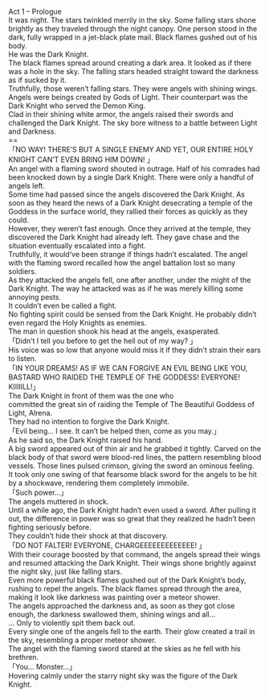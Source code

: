 <br/>
Act 1 – Prologue<br/>
It was night. The stars twinkled merrily in the sky. Some falling stars shone brightly as they traveled through the night canopy. One person stood in the dark, fully wrapped in a jet-black plate mail. Black flames gushed out of his body.<br/>
He was the Dark Knight.<br/>
The black flames spread around creating a dark area. It looked as if there was a hole in the sky. The falling stars headed straight toward the darkness as if sucked by it.<br/>
Truthfully, those weren’t falling stars. They were angels with shining wings.<br/>
Angels were beings created by Gods of Light. Their counterpart was the Dark Knight who served the Demon King.<br/>
Clad in their shining white armor, the angels raised their swords and challenged the Dark Knight. The sky bore witness to a battle between Light and Darkness.<br/>
==<br/>
「NO WAY! THERE’S BUT A SINGLE ENEMY AND YET, OUR ENTIRE HOLY KNIGHT CAN’T EVEN BRING HIM DOWN! 」<br/>
An angel with a flaming sword shouted in outrage. Half of his comrades had been knocked down by a single Dark Knight. There were only a handful of angels left.<br/>
Some time had passed since the angels discovered the Dark Knight. As soon as they heard the news of a Dark Knight desecrating a temple of the Goddess in the surface world, they rallied their forces as quickly as they could.<br/>
However, they weren’t fast enough. Once they arrived at the temple, they discovered the Dark Knight had already left. They gave chase and the situation eventually escalated into a fight.<br/>
Truthfully, it would’ve been strange if things hadn’t escalated. The angel with the flaming sword recalled how the angel battalion lost so many soldiers.<br/>
As they attacked the angels fell, one after another, under the might of the Dark Knight. The way he attacked was as if he was merely killing some annoying pests.<br/>
It couldn’t even be called a fight.<br/>
No fighting spirit could be sensed from the Dark Knight. He probably didn’t even regard the Holy Knights as enemies.<br/>
The man in question shook his head at the angels, exasperated.<br/>
「Didn’t I tell you before to get the hell out of my way? 」<br/>
His voice was so low that anyone would miss it if they didn’t strain their ears to listen.<br/>
「IN YOUR DREAMS! AS IF WE CAN FORGIVE AN EVIL BEING LIKE YOU, BASTARD WHO RAIDED THE TEMPLE OF THE GODDESS! EVERYONE! KIIIIILL!」<br/>
The Dark Knight in front of them was the one who<br/>
committed the great sin of raiding the Temple of The Beautiful Goddess of Light, Alrena.<br/>
They had no intention to forgive the Dark Knight.<br/>
「Evil being… I see. It can’t be helped then, come as you may.」<br/>
As he said so, the Dark Knight raised his hand.<br/>
A big sword appeared out of thin air and he grabbed it tightly. Carved on the black body of that sword were blood-red lines, the pattern resembling blood vessels. Those lines pulsed crimson, giving the sword an ominous feeling.<br/>
It took only one swing of that fearsome black sword for the angels to be hit by a shockwave, rendering them completely immobile.<br/>
「Such power…」<br/>
The angels muttered in shock.<br/>
Until a while ago, the Dark Knight hadn’t even used a sword. After pulling it out, the difference in power was so great that they realized he hadn’t been fighting seriously before.<br/>
They couldn’t hide their shock at that discovery.<br/>
「DO NOT FALTER! EVERYONE, CHARGEEEEEEEEEEEEE! 」<br/>
With their courage boosted by that command, the angels spread their wings and resumed attacking the Dark Knight. Their wings shone brightly against the night sky, just like falling stars.<br/>
Even more powerful black flames gushed out of the Dark Knight’s body, rushing to repel the angels. The black flames spread through the area, making it look like darkness was painting over a meteor shower.<br/>
The angels approached the darkness and, as soon as they got close enough, the darkness swallowed them, shining wings and all…<br/>
… Only to violently spit them back out.<br/>
Every single one of the angels fell to the earth. Their glow created a trail in the sky, resembling a proper meteor shower.<br/>
The angel with the flaming sword stared at the skies as he fell with his brethren.<br/>
「You… Monster…」<br/>
Hovering calmly under the starry night sky was the figure of the Dark Knight.<br/>
<br/>
<br/>
<br/>
<br/>
<br/>
